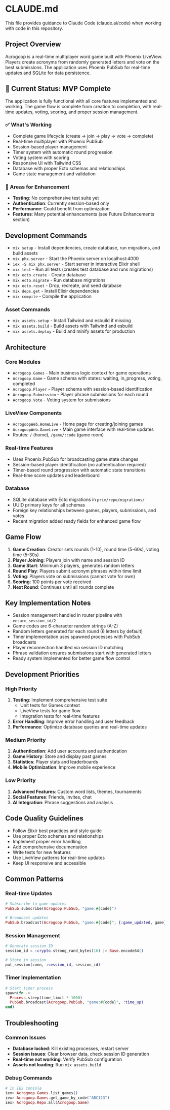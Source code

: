 # CLAUDE.md

This file provides guidance to Claude Code (claude.ai/code) when working with code in this repository.

## Project Overview

Acrogoop is a real-time multiplayer word game built with Phoenix LiveView. Players create acronyms from randomly generated letters and vote on the best submissions. The application uses Phoenix PubSub for real-time updates and SQLite for data persistence.

## 🎯 Current Status: **MVP Complete**

The application is fully functional with all core features implemented and working. The game flow is complete from creation to completion, with real-time updates, voting, scoring, and proper session management.

### ✅ What's Working
- Complete game lifecycle (create → join → play → vote → complete)
- Real-time multiplayer with Phoenix PubSub
- Session-based player management
- Timer system with automatic round progression
- Voting system with scoring
- Responsive UI with Tailwind CSS
- Database with proper Ecto schemas and relationships
- Game state management and validation

### 🚧 Areas for Enhancement
- **Testing**: No comprehensive test suite yet
- **Authentication**: Currently session-based only
- **Performance**: Could benefit from optimization
- **Features**: Many potential enhancements (see Future Enhancements section)

## Development Commands

- `mix setup` - Install dependencies, create database, run migrations, and build assets
- `mix phx.server` - Start the Phoenix server on localhost:4000
- `iex -S mix phx.server` - Start server in interactive Elixir shell
- `mix test` - Run all tests (creates test database and runs migrations)
- `mix ecto.create` - Create database
- `mix ecto.migrate` - Run database migrations
- `mix ecto.reset` - Drop, recreate, and seed database
- `mix deps.get` - Install Elixir dependencies
- `mix compile` - Compile the application

### Asset Commands

- `mix assets.setup` - Install Tailwind and esbuild if missing
- `mix assets.build` - Build assets with Tailwind and esbuild
- `mix assets.deploy` - Build and minify assets for production

## Architecture

### Core Modules

- `Acrogoop.Games` - Main business logic context for game operations
- `Acrogoop.Game` - Game schema with states: waiting, in_progress, voting, completed
- `Acrogoop.Player` - Player schema with session-based identification
- `Acrogoop.Submission` - Player phrase submissions for each round
- `Acrogoop.Vote` - Voting system for submissions

### LiveView Components

- `AcrogoopWeb.HomeLive` - Home page for creating/joining games
- `AcrogoopWeb.GameLive` - Main game interface with real-time updates
- Routes: `/` (home), `/game/:code` (game room)

### Real-time Features

- Uses Phoenix.PubSub for broadcasting game state changes
- Session-based player identification (no authentication required)
- Timer-based round progression with automatic state transitions
- Real-time score updates and leaderboard

### Database

- SQLite database with Ecto migrations in `priv/repo/migrations/`
- UUID primary keys for all schemas
- Foreign key relationships between games, players, submissions, and votes
- Recent migration added ready fields for enhanced game flow

## Game Flow

1. **Game Creation**: Creator sets rounds (1-10), round time (5-60s), voting time (5-30s)
2. **Player Joining**: Players join with name and session ID
3. **Game Start**: Minimum 3 players, generates random letters
4. **Round Play**: Players submit acronym phrases within time limit
5. **Voting**: Players vote on submissions (cannot vote for own)
6. **Scoring**: 100 points per vote received
7. **Next Round**: Continues until all rounds complete

## Key Implementation Notes

- Session management handled in router pipeline with `ensure_session_id/2`
- Game codes are 6-character random strings (A-Z)
- Random letters generated for each round (6 letters by default)
- Timer implementation uses spawned processes with PubSub broadcasts
- Player reconnection handled via session ID matching
- Phrase validation ensures submissions start with generated letters
- Ready system implemented for better game flow control

## Development Priorities

### High Priority
1. **Testing**: Implement comprehensive test suite
   - Unit tests for Games context
   - LiveView tests for game flow
   - Integration tests for real-time features
2. **Error Handling**: Improve error handling and user feedback
3. **Performance**: Optimize database queries and real-time updates

### Medium Priority
1. **Authentication**: Add user accounts and authentication
2. **Game History**: Store and display past games
3. **Statistics**: Player stats and leaderboards
4. **Mobile Optimization**: Improve mobile experience

### Low Priority
1. **Advanced Features**: Custom word lists, themes, tournaments
2. **Social Features**: Friends, invites, chat
3. **AI Integration**: Phrase suggestions and analysis

## Code Quality Guidelines

- Follow Elixir best practices and style guide
- Use proper Ecto schemas and relationships
- Implement proper error handling
- Add comprehensive documentation
- Write tests for new features
- Use LiveView patterns for real-time updates
- Keep UI responsive and accessible

## Common Patterns

### Real-time Updates
```elixir
# Subscribe to game updates
PubSub.subscribe(Acrogoop.PubSub, "game:#{code}")

# Broadcast updates
PubSub.broadcast(Acrogoop.PubSub, "game:#{code}", {:game_updated, game})
```

### Session Management
```elixir
# Generate session ID
session_id = :crypto.strong_rand_bytes(16) |> Base.encode64()

# Store in session
put_session(conn, :session_id, session_id)
```

### Timer Implementation
```elixir
# Start timer process
spawn(fn -> 
  Process.sleep(time_limit * 1000)
  PubSub.broadcast(Acrogoop.PubSub, "game:#{code}", :time_up)
end)
```

## Troubleshooting

### Common Issues
- **Database locked**: Kill existing processes, restart server
- **Session issues**: Clear browser data, check session ID generation
- **Real-time not working**: Verify PubSub configuration
- **Assets not loading**: Run `mix assets.build`

### Debug Commands
```elixir
# In IEx console
iex> Acrogoop.Games.list_games()
iex> Acrogoop.Games.get_game_by_code("ABC123")
iex> Acrogoop.Repo.all(Acrogoop.Game)
```